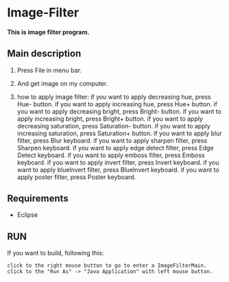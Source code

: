 # Image-Filter
#### This is image filter program.

## Main description

1. Press File in menu bar.

2. And get image on my computer.

3. how to apply image filter: 
    if you want to apply decreasing hue, press Hue- button.
    if you want to apply increasing hue, press Hue+ button.
    if you want to apply decreasing bright, press Bright- button.
    if you want to apply increasing bright, press Bright+ button.
    if you want to apply decreasing saturation, press Saturation- button.
    if you want to apply increasing saturation, press Saturation+ button.
    if you want to apply blur filter, press Blur keyboard.
    if you want to apply sharpen filter, press Sharpen keyboard.
    if you want to apply edge detect filter, press Edge Detect keyboard.
    if you want to apply emboss filter, press Emboss keyboard.
    if you want to apply invert filter, press Invert keyboard.
    if you want to apply blueInvert filter, press BlueInvert keyboard.
    if you want to apply poster filter, press Poster keyboard.

## Requirements

- Eclipse

## RUN

If you want to build, following this:

    click to the right mouse button to go to enter a ImageFilterMain.
    click to the "Run As" -> "Java Application" with left mouse button.
